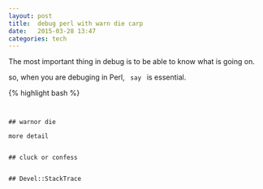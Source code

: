 ```yaml
---
layout: post
title:  debug perl with warn die carp 
date:   2015-03-28 13:47 
categories: tech 
---
```

The most important thing in debug is to be able to know what is going on.

so, when you are debuging in Perl, <code> say </code> is essential.


{% highlight bash %}

```


## warnor die

more detail


## cluck or confess


## Devel::StackTrace

